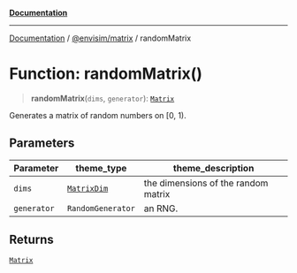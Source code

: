 [**Documentation**](../../../README.md)

---

[Documentation](../../../README.md) / [@envisim/matrix](../README.md) / randomMatrix

# Function: randomMatrix()

> **randomMatrix**(`dims`, `generator`): [`Matrix`](../classes/Matrix.md)

Generates a matrix of random numbers on [0, 1).

## Parameters

| Parameter   | theme_type                                  | theme_description                   |
| ----------- | ------------------------------------------- | ----------------------------------- |
| `dims`      | [`MatrixDim`](../type-aliases/MatrixDim.md) | the dimensions of the random matrix |
| `generator` | `RandomGenerator`                           | an RNG.                             |

## Returns

[`Matrix`](../classes/Matrix.md)
